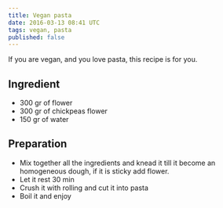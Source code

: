 ```yaml
---
title: Vegan pasta
date: 2016-03-13 08:41 UTC
tags: vegan, pasta
published: false
---
```


If you are vegan, and you love pasta, this recipe is for you.

## Ingredient

* 300 gr of flower
* 300 gr of chickpeas flower
* 150 gr of water

## Preparation

* Mix together all the ingredients and knead it till it become an homogeneous dough, if it is sticky add flower.
* Let it rest 30 min
* Crush it with rolling and cut it into pasta
* Boil it and enjoy